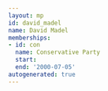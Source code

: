```yaml
---
layout: mp
id: david_madel
name: David Madel
memberships:
- id: con
  name: Conservative Party
  start: 
  end: '2000-07-05'
autogenerated: true
---
```

